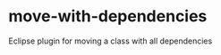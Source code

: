 move-with-dependencies
======================

Eclipse plugin for moving a class with all dependencies